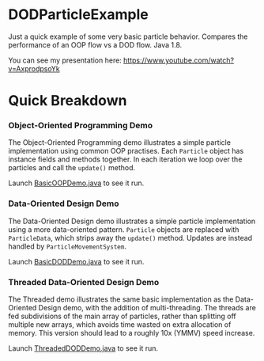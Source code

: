 # DODParticleExample

Just a quick example of some very basic particle behavior. Compares the performance of an OOP flow vs a DOD flow. Java 1.8.

You can see my presentation here: https://www.youtube.com/watch?v=AxprodpsoYk

# Quick Breakdown
### Object-Oriented Programming Demo

The Object-Oriented Programming demo illustrates a simple particle implementation using common OOP practises. Each `Particle` object has instance fields and methods together. In each iteration we loop over the particles and call the `update()` method.

Launch [BasicOOPDemo.java](src/com/company/BasicOOP/BasicOOPDemo.java) to see it run.

### Data-Oriented Design Demo

The Data-Oriented Design demo illustrates a simple particle implementation using a more data-oriented pattern. `Particle` objects are replaced with `ParticleData`, which strips away the `update()` method. Updates are instead handled by `ParticleMovementSystem`.

Launch [BasicDODDemo.java](src/com/company/BasicDOD/BasicDODDemo.java) to see it run.

### Threaded Data-Oriented Design Demo

The Threaded demo illustrates the same basic implementation as the Data-Oriented Design demo, with the addition of multi-threading. The threads are fed subdivisions of the main array of particles, rather than splitting off multiple new arrays, which avoids time wasted on extra allocation of memory. This version should lead to a roughly 10x (YMMV) speed increase. 

Launch [ThreadedDODDemo.java](src/com/company/BasicDOD/ThreadedDOD/ThreadedDODDemo.java) to see it run.
